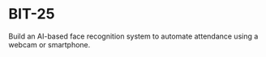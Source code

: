 # BIT-25
Build an AI-based face recognition system to automate attendance using a webcam or smartphone.
